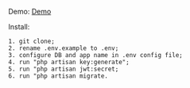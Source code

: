 Demo: [Demo](http://ruby.devlab.pp.ua)

Install:


    1. git clone;      
    2. rename .env.example to .env;  
    3. configure DB and app name in .env config file;  
    4. run "php artisan key:generate";  
    5. run "php artisan jwt:secret;  
    6. run "php artisan migrate.  
